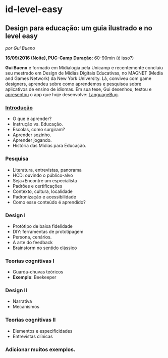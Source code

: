 # id-level-easy

## Design para educação: um guia ilustrado e no level easy
*por Gui Bueno*

**16/09/2016 (Noite), PUC-Camp**
**Duração:** 60-90min (é isso?)

**Gui Bueno** é formado em Midialogia pela Unicamp e recentemente concluiu seu mestrado em Design de Mídias Digitais Educativas, no MAGNET (Media and Games Network) da New York University. Lá, conviveu com game designers, aprendeu sobre como aprendemos e pesquisou sobre aplicativos de ensino de idiomas. Em sua tese, Gui desenhou, testou e [apresentou](https://www.youtube.com/watch?v=DGmgGfFZpQo) o app que hoje desenvolve: [LanguageBug](http://guibueno.github.io/).

### [Introdução](intro.md)

* O que é aprender?
* Instrução vs. Educação.
* Escolas, como surgiram?
* Aprender sozinho.
* Aprender jogando.
* História das Mídias para Educação.

### Pesquisa

* Literatura, entrevistas, panorama
* HCD: ouvindo o público-alvo
* Seja+Encontre um especialista
* Padrões e certificações
* Contexto, cultura, localidade
* Padronização e acessibilidade
* Como esse conteúdo é aprendido?

### Design I

* Protótipo de baixa fidelidade
* DIY: ferramentas de prototipagem
* Persona, cenários.
* A arte do feedback
* Brainstorm no sentido clássico

### Teorias cognitivas I

* Guarda-chuvas teóricos
* **Exemplo**: Beekeeper

### Design II

* Narrativa
* Mecanismos

### Teorias cognitivas II

* Elementos e especificidades
* Entrevistas clínicas

### Adicionar muitos exemplos.